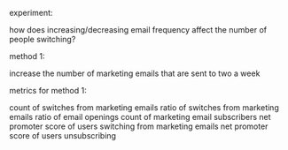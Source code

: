 experiment:

how does increasing/decreasing email frequency affect the number of people switching?

method 1:

increase the number of marketing emails that are sent to two a week

metrics for method 1:

count of switches from marketing emails
ratio of switches from marketing emails
ratio of email openings
count of marketing email subscribers
net promoter score of users switching from marketing emails
net promoter score of users unsubscribing